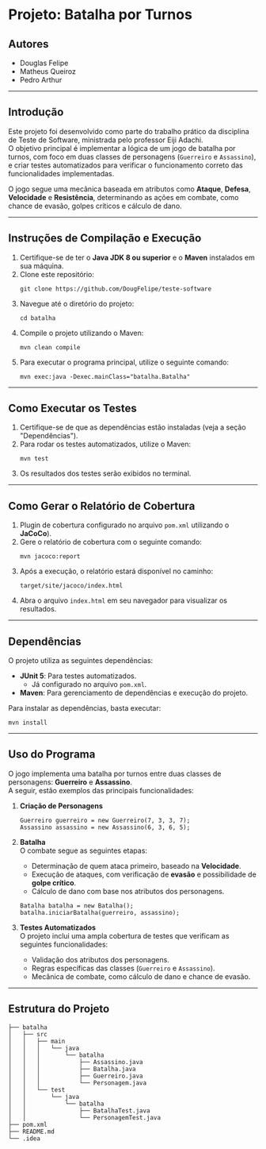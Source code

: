 # Projeto: Batalha por Turnos

## Autores
- Douglas Felipe
- Matheus Queiroz
- Pedro Arthur

---

## Introdução

Este projeto foi desenvolvido como parte do trabalho prático da disciplina de Teste de Software, ministrada pelo professor Eiji Adachi.  
O objetivo principal é implementar a lógica de um jogo de batalha por turnos, com foco em duas classes de personagens (`Guerreiro` e `Assassino`), e criar testes automatizados para verificar o funcionamento correto das funcionalidades implementadas.

O jogo segue uma mecânica baseada em atributos como **Ataque**, **Defesa**, **Velocidade** e **Resistência**, determinando as ações em combate, como chance de evasão, golpes críticos e cálculo de dano.

---

## Instruções de Compilação e Execução

1. Certifique-se de ter o **Java JDK 8 ou superior** e o **Maven** instalados em sua máquina.
2. Clone este repositório:  
   ```  
   git clone https://github.com/DougFelipe/teste-software  
   ```
3. Navegue até o diretório do projeto:  
   ```  
   cd batalha 
   ```
4. Compile o projeto utilizando o Maven:  
   ```  
   mvn clean compile  
   ```
5. Para executar o programa principal, utilize o seguinte comando:  
   ```  
   mvn exec:java -Dexec.mainClass="batalha.Batalha"  
   ```

---

## Como Executar os Testes

1. Certifique-se de que as dependências estão instaladas (veja a seção "Dependências").
2. Para rodar os testes automatizados, utilize o Maven:  
   ```  
   mvn test  
   ```
3. Os resultados dos testes serão exibidos no terminal.

---

## Como Gerar o Relatório de Cobertura

1. Plugin de cobertura configurado no arquivo `pom.xml` utilizando o **JaCoCo**).
2. Gere o relatório de cobertura com o seguinte comando:  
   ```  
   mvn jacoco:report  
   ```
3. Após a execução, o relatório estará disponível no caminho:  
   ```  
   target/site/jacoco/index.html  
   ```
4. Abra o arquivo `index.html` em seu navegador para visualizar os resultados.

---

## Dependências

O projeto utiliza as seguintes dependências:
- **JUnit 5**: Para testes automatizados.
    - Já configurado no arquivo `pom.xml`.
- **Maven**: Para gerenciamento de dependências e execução do projeto.

Para instalar as dependências, basta executar:  
```  
mvn install  
```

---

## Uso do Programa

O jogo implementa uma batalha por turnos entre duas classes de personagens: **Guerreiro** e **Assassino**.  
A seguir, estão exemplos das principais funcionalidades:

1. **Criação de Personagens**  
   ```  
   Guerreiro guerreiro = new Guerreiro(7, 3, 3, 7);  
   Assassino assassino = new Assassino(6, 3, 6, 5);  
   ```

2. **Batalha**  
   O combate segue as seguintes etapas:
    - Determinação de quem ataca primeiro, baseado na **Velocidade**.
    - Execução de ataques, com verificação de **evasão** e possibilidade de **golpe crítico**.
    - Cálculo de dano com base nos atributos dos personagens.

   ```  
   Batalha batalha = new Batalha();  
   batalha.iniciarBatalha(guerreiro, assassino);  
   ```

3. **Testes Automatizados**  
   O projeto inclui uma ampla cobertura de testes que verificam as seguintes funcionalidades:
    - Validação dos atributos dos personagens.
    - Regras específicas das classes (`Guerreiro` e `Assassino`).
    - Mecânica de combate, como cálculo de dano e chance de evasão.

---

## Estrutura do Projeto

```plaintext
├── batalha
│   ├── src
│   │   ├── main
│   │   │   └── java
│   │   │       └── batalha
│   │   │           ├── Assassino.java
│   │   │           ├── Batalha.java
│   │   │           ├── Guerreiro.java
│   │   │           └── Personagem.java
│   │   └── test
│   │       └── java
│   │           └── batalha
│   │               ├── BatalhaTest.java
│   │               └── PersonagemTest.java
├── pom.xml
├── README.md
└── .idea
```
